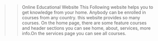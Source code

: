 >>Online Educational Website
>>This Following website helps you to get knowledge from your home. Anybody can be enrolled in courses from any country.
this website provides so many courses.
>>On the home page, there are some feature courses and header sections you can see home, about, services, more info.On the services page you can see all courses.
